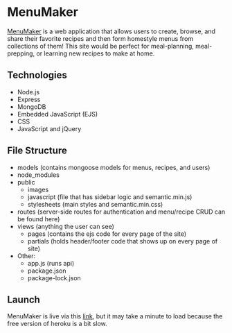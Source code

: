 # MenuMaker
[MenuMaker](https://menuandrecipemaker.herokuapp.com/) is a web application that allows users to create, browse, and share their favorite recipes and then form homestyle menus from collections of them! This site would be perfect for meal-planning, meal-prepping, or learning new recipes to make at home.

## Technologies
- Node.js
- Express
- MongoDB
- Embedded JavaScript (EJS)
- CSS
- JavaScript and jQuery

## File Structure
- models (contains mongoose models for menus, recipes, and users)
- node_modules
- public
  - images
  - javascript (file that has sidebar logic and semantic.min.js)
  - stylesheets (main styles and semantic.min.css)
- routes (server-side routes for authentication and menu/recipe CRUD can be found here)
- views (anything the user can see)
  - pages (contains the ejs code for every page of the site)
  - partials (holds header/footer code that shows up on every page of site)
- Other:
  - app.js (runs api)
  - package.json
  - package-lock.json

## Launch
MenuMaker is live via this [link](https://menuandrecipemaker.herokuapp.com/), but it may take a minute to load because the free version of heroku is a bit slow.
